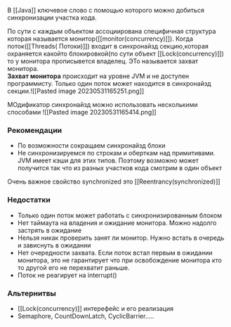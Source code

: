 В [[Java]] ключевое слово с помощью которого можно добиться синхронизации участка кода.


По сути с каждым объектом ассоциирована специфичная структура которая называется монитор([[monitor(concurrency)]]).
Когда поток([[Threads( Потоки)]]) входит в синхронайзд секцию,которая охраняется какойто блокировкой(по сути объект [[Lock(concurrency)]])
то у монитора прописывется владелец. ЭТо называется захват монитора.  
**Захват монитора** происходит на уровне JVM и не доступен программисту. Только один поток может находится в синхронайзд секции.![[Pasted image 20230531165251.png]]


МОдификатор синхронайзд можно использовать несколькими способами 
![[Pasted image 20230531165414.png]]

### Рекомендации 
- По возможности сокращаем синхронайзд блоки
- Не синхронизируемся по строкам и оберткам над примитивами. JVM имеет кэши для этих типов. Поэтому возможно может получится так что из разных участков кода смотрим в один объект

Очень важное свойство synchronized это [[Reentrancy(synchronized)]]

### Недостатки
-  Только один поток может работать с синхронизированным блоком
-  Нет таймаута на владения и ожидание монитора. Можно надолго застрять в ожидание 
- Нельзя никак проверить занят ли монитор. Нужно встать в очередь и зависнуть в ожидании
- Нет очередности захвата. Если поток встал первым в ожидании монитора, это не гарантирует что при освобождение монитора кто то другой его не перехватит раньше.
- Поток не реагирует на interrupt()

### Альтернитвы
- [[Lock(concurrency)]] интерефейс и его реализация
- Semaphore, CountDownLatch, CyclicBarrier.....